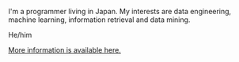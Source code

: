 I'm a programmer living in Japan.
My interests are data engineering, machine learning, information retrieval and data mining.

He/him

[More information is available here.](./profile.md)

